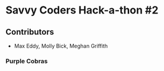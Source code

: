 # Savvy Coders Hack-a-thon #2

## Contributors

+ Max Eddy, Molly Bick, Meghan Griffith

### Purple Cobras

